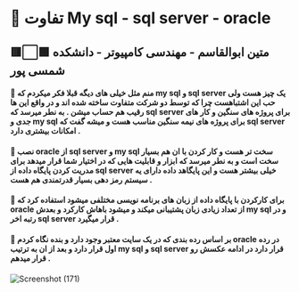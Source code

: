 # 🔶 تفاوت My sql - sql server - oracle 
## 🟥⬜🟩 متین ابوالقاسم - مهندسی کامپیوتر - دانشکده شمسی پور
#### 💠 منم مثل خیلی های دیگه قبلا فکر میکردم که my sql و sql server یک چیز هست ولی حب این اشتباهست چرا که توسط دو شرکت متفاوت ساخته شده اند و در واقع این ها رقیب هم حساب میشن . به نطر میرسد که sql server برای پروژه های سنگین و کار های جدی و my sql برای پروژه های نیمه سنگین مناسب هست و میشه گفت که sql server امکانات بیشتری دارد .
#### 💠 نصب oracle از sql server و my sql سخت تر هست و کار کردن با ان هم بسیار سخت است و به نطر میرسد که ابزار و قابلیت هایی که در اختیار شما قرار میدهد برای مدریت کردن پایگاه داده از sql server خیلی بیشتر هست و  این پایگاهد داده دارای یه سیستم رمز دهی بسیار قدرتمندی هم هست .
#### 💠 برای کارکردن با پایگاه داده از زبان های برنامه نویسی مختلفی میشود استفاده کرد که oracle از تعداد زیادی زبان پشتیبانی میکند و میشود باهاش کارکرد و بعدش my sql و در رتبه اخر sql server قرار میگیرد .
#### 💠 بر اساس رده بندی که در یک سایت معتبر وجود دارد و بنده نگاه کردم oracle در رده اول قرار دارد و بعد از ان به ترتیب my sql و sql server قرار دارد در ادامه عکسش رو قرار میدهم .
####

![Screenshot (171)](https://github.com/MaTinABoL/HW2_DB/assets/103626122/57612a3d-e3aa-4b70-bc6a-3548d62a84d9)
